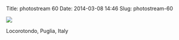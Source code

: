 Title: photostream 60
Date: 2014-03-08 14:46
Slug: photostream-60

[![](http://martinfowler.com/photos/60.jpg)](http://martinfowler.com/photos/60.html)

</p>

</p>

Locorotondo, Puglia, Italy

</p>

